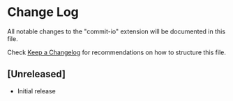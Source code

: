 # Change Log

All notable changes to the "commit-io" extension will be documented in this file.

Check [Keep a Changelog](http://keepachangelog.com/) for recommendations on how to structure this file.

## [Unreleased]

- Initial release